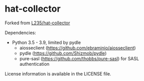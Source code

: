 hat-collector
=============
Forked from [L235/hat-collector](https://github.com/L235/hat-collector/commit/c6930ffc566ec62a90e9e88851ad94a48c2c0156)

Dependencies:
* Python 3.5 - 3.9, limited by pydle
  * aiosseclient (<https://github.com/ebraminio/aiosseclient>)
  * pydle (<https://github.com/Shizmob/pydle>)
  * pure-sasl (<https://github.com/thobbs/pure-sasl>) for SASL authentication

License information is available in the LICENSE file.

